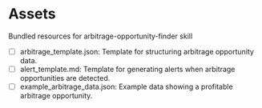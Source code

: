 # Assets

Bundled resources for arbitrage-opportunity-finder skill

- [ ] arbitrage_template.json: Template for structuring arbitrage opportunity data.
- [ ] alert_template.md: Template for generating alerts when arbitrage opportunities are detected.
- [ ] example_arbitrage_data.json: Example data showing a profitable arbitrage opportunity.

